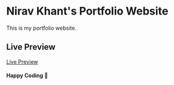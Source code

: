 # **Nirav Khant's Portfolio Website**

This is my portfolio website.


## **Live Preview**

[Live Preview](https://niravkhant.netlify.app/ "Nirav Khant's Portfolio")

#### Happy Coding 🚀
